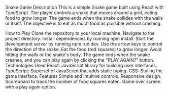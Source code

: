 Snake Game
Description
This is a simple Snake game built using React with TypeScript. The player controls a snake that moves around a grid, eating food to grow longer. The game ends when the snake collides with the walls or itself. The objective is to eat as much food as possible without crashing.

How to Play
Clone the repository to your local machine.
Navigate to the project directory.
Install dependencies by running npm install.
Start the development server by running npm run dev.
Use the arrow keys to control the direction of the snake.
Eat the food (red squares) to grow longer.
Avoid hitting the walls or the snake's body.
The game ends when the snake crashes, and you can play again by clicking the "PLAY AGAIN?" button.
Technologies Used
React: JavaScript library for building user interfaces.
TypeScript: Superset of JavaScript that adds static typing.
CSS: Styling the game interface.
Features
Simple and intuitive controls.
Responsive design.
Scoreboard to track the number of food squares eaten.
Game over screen with a play again option.